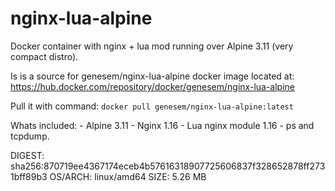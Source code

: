 # nginx-lua-alpine
Docker container with nginx + lua mod running over Alpine 3.11 (very compact distro).

Is is a source for genesem/nginx-lua-alpine docker image located at:
https://hub.docker.com/repository/docker/genesem/nginx-lua-alpine

Pull it with command:
`docker pull genesem/nginx-lua-alpine:latest`

Whats included: 
    - Alpine 3.11
    - Nginx 1.16
    - Lua nginx module 1.16
    - ps and tcpdump.


DIGEST:  sha256:870719ee4367174eceb4b57616318907725606837f328652878ff2731bff89b3
OS/ARCH: linux/amd64
SIZE:    5.26 MB


